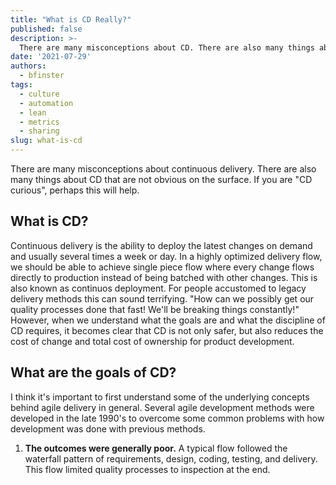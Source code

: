 ```yaml
---
title: "What is CD Really?"
published: false
description: >-
  There are many misconceptions about CD. There are also many things about CD that are not obvious on the surface. If you are "CD curious", perhaps this will help.
date: '2021-07-29'
authors:
  - bfinster
tags:
  - culture
  - automation
  - lean
  - metrics
  - sharing
slug: what-is-cd
---
```


There are many misconceptions about continuous delivery. There are also many things about CD that are not obvious on the
surface. If you are "CD curious", perhaps this will help.

## What is CD?

Continuous delivery is the ability to deploy the latest changes on demand and usually several times a week or day. In a
highly optimized delivery flow, we should be able to achieve single piece flow where every change flows directly to
production instead of being batched with other changes. This is also known as continuos deployment. For people
accustomed to legacy delivery methods this can sound terrifying. "How can we possibly get our quality processes done
that fast! We'll be breaking things constantly!" However, when we understand what the goals are and what the discipline
of CD requires, it becomes clear that CD is not only safer, but also reduces the cost of change and total cost of
ownership for product development.

## What are the goals of CD?

I think it's important to first understand some of the underlying concepts behind agile delivery in general. Several
agile development methods were developed in the late 1990's to overcome some common problems with how development was
done with previous methods. 

1. **The outcomes were generally poor.** A typical flow followed the waterfall pattern of requirements, design, coding,
   testing, and delivery. This flow limited quality processes to inspection at the end. 
